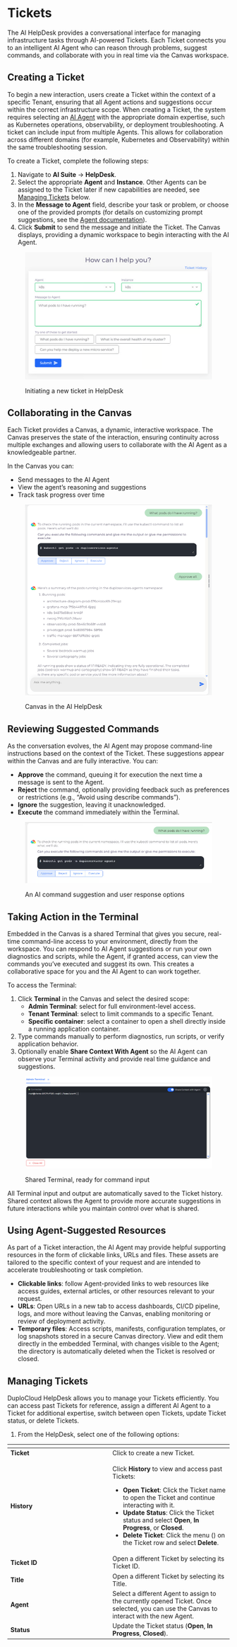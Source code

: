# Tickets

The AI HelpDesk provides a conversational interface for managing infrastructure tasks through AI-powered Tickets. Each Ticket connects you to an intelligent AI Agent who can reason through problems, suggest commands, and collaborate with you in real time via the Canvas workspace.

## Creating a Ticket

To begin a new interaction, users create a Ticket within the context of a specific Tenant, ensuring that all Agent actions and suggestions occur within the correct infrastructure scope. When creating a Ticket, the system requires selecting an [AI Agent](../ai-studio/agents.md) with the appropriate domain expertise, such as Kubernetes operations, observability, or deployment troubleshooting. A ticket can include input from multiple Agents. This allows for collaboration across different domains (for example, Kubernetes and Observability) within the same troubleshooting session.

To create a Ticket, complete the following steps:

1. Navigate to **AI Suite** -> **HelpDesk**.&#x20;
2. Select the appropriate **Agent** and **Instance**. Other Agents can be assigned to the Ticket later if new capabilities are needed, see [Managing Tickets](tickets.md#managing-tickets) below.
3. In the **Message to Agent** field, describe your task or problem, or choose one of the provided prompts (for details on customizing prompt suggestions, see the [Agent documentation](../ai-studio/agents.md#customizing-prompt-suggestions)).
4. Click **Submit** to send the message and initiate the Ticket. The Canvas displays, providing a dynamic workspace to begin interacting with the AI Agent.

<figure><img src="../../.gitbook/assets/image (479).png" alt=""><figcaption><p>Initiating a new ticket in HelpDesk</p></figcaption></figure>

## Collaborating in the Canvas

Each Ticket provides a Canvas, a dynamic, interactive workspace. The Canvas preserves the state of the interaction, ensuring continuity across multiple exchanges and allowing users to collaborate with the AI Agent as a knowledgeable partner.

In the Canvas you can:

* Send messages to the AI Agent
* View the agent’s reasoning and suggestions
* Track task progress over time

<figure><img src="../../.gitbook/assets/Screenshot (911).png" alt=""><figcaption><p>Canvas in the AI HelpDesk</p></figcaption></figure>

## Reviewing Suggested Commands

As the conversation evolves, the AI Agent may propose command-line instructions based on the context of the Ticket. These suggestions appear within the Canvas and are fully interactive. You can:

* **Approve** the command, queuing it for execution the next time a message is sent to the Agent.
* **Reject** the command, optionally providing feedback such as preferences or restrictions (e.g., “Avoid using describe commands”).
* **Ignore** the suggestion, leaving it unacknowledged.
* **Execute** the command immediately within the Terminal.

<figure><img src="../../.gitbook/assets/image (478).png" alt=""><figcaption><p>An AI command suggestion and user response options</p></figcaption></figure>

## Taking Action in the Terminal

Embedded in the Canvas is a shared Terminal that gives you secure, real-time command-line access to your environment, directly from the workspace. You can respond to AI Agent suggestions or run your own diagnostics and scripts, while the Agent, if granted access, can view the commands you’ve executed and suggest its own. This creates a collaborative space for you and the AI Agent to can work together.

To access the Terminal:

1. Click **Terminal** in the Canvas and select the desired scope:
   * **Admin Terminal**: select for full environment-level access.
   * **Tenant Terminal**: select to limit commands to a specific Tenant.
   * **Specific container**: select a container to open a shell directly inside a running application container.
2. Type commands manually to perform diagnostics, run scripts, or verify application behavior.
3. Optionally enable **Share Context With Agent** so the AI Agent can observe your Terminal activity and provide real time guidance and suggestions.

<figure><img src="../../.gitbook/assets/Screenshot (913).png" alt=""><figcaption><p>Shared Terminal, ready for command input</p></figcaption></figure>

All Terminal input and output are automatically saved to the Ticket history. Shared context allows the Agent to provide more accurate suggestions in future interactions while you maintain control over what is shared.

## Using Agent-Suggested Resources

As part of a Ticket interaction, the AI Agent may provide helpful supporting resources in the form of clickable links, URLs and files. These assets are tailored to the specific context of your request and are intended to accelerate troubleshooting or task completion.

* **Clickable links**: follow Agent-provided links to web resources like access guides, external articles, or other resources relevant to your request.
* **URLs**: Open URLs in a new tab to access dashboards, CI/CD pipeline, logs, and more without leaving the Canvas, enabling monitoring or review of deployment activity.
* **Temporary files**: Access scripts, manifests, configuration templates, or log snapshots stored in a secure Canvas directory. View and edit them directly in the embedded Terminal, with changes visible to the Agent; the directory is automatically deleted when the Ticket is resolved or closed.

## Managing Tickets

DuploCloud HelpDesk allows you to manage your Tickets efficiently. You can access past Tickets for reference, assign a different AI Agent to a Ticket for additional expertise, switch between open Tickets, update Ticket status, or delete Tickets.&#x20;

1. From the HelpDesk, select one of the following options:

<table data-header-hidden><thead><tr><th width="217.33331298828125"></th><th></th></tr></thead><tbody><tr><td><strong>Ticket</strong></td><td>Click to create a new Ticket. </td></tr><tr><td><strong>History</strong></td><td><p>Click <strong>History</strong> to view and access past Tickets:<br></p><ul><li><strong>Open Ticket</strong>: Click the Ticket name to open the Ticket and continue interacting with it.</li><li><strong>Update Status</strong>: Click the Ticket status and select <strong>Open</strong>, <strong>In Progress</strong>, or <strong>Closed</strong>.</li><li><strong>Delete Ticket</strong>: Click the menu (<img src="../../.gitbook/assets/menu icon (24).avif" alt="" data-size="line">) on the Ticket row and select <strong>Delete</strong>.</li></ul></td></tr><tr><td><strong>Ticket ID</strong></td><td>Open a different Ticket by selecting its Ticket ID.</td></tr><tr><td><strong>Title</strong></td><td>Open a different Ticket by selecting its Title.</td></tr><tr><td><strong>Agent</strong></td><td>Select a different Agent to assign to the currently opened Ticket. Once selected, you can use the Canvas to interact with the new Agent. </td></tr><tr><td><strong>Status</strong></td><td>Update the Ticket status (<strong>Open</strong>, <strong>In Progress</strong>, <strong>Closed</strong>).</td></tr></tbody></table>

